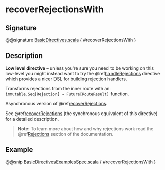 <a id="recoverrejectionswith"></a>
# recoverRejectionsWith

## Signature

@@signature [BasicDirectives.scala](../../../../../../../../../akka-http/src/main/scala/akka/http/scaladsl/server/directives/BasicDirectives.scala) { #recoverRejectionsWith }

## Description

**Low level directive** – unless you're sure you need to be working on this low-level you might instead
want to try the @ref[handleRejections](../execution-directives/handleRejections.md#handlerejections) directive which provides a nicer DSL for building rejection handlers.

Transforms rejections from the inner route with an `immutable.Seq[Rejection] ⇒ Future[RouteResult]` function.

Asynchronous version of @ref[recoverRejections](recoverRejections.md#recoverrejections).

See @ref[recoverRejections](recoverRejections.md#recoverrejections) (the synchronous equivalent of this directive) for a detailed description.

> **Note:**
To learn more about how and why rejections work read the @ref[Rejections](../../rejections.md#rejections-scala) section of the documentation.

## Example

@@snip [BasicDirectivesExamplesSpec.scala](../../../../../../../test/scala/docs/http/scaladsl/server/directives/BasicDirectivesExamplesSpec.scala) { #recoverRejectionsWith }